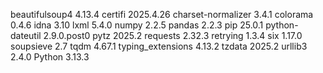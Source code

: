 beautifulsoup4     4.13.4
certifi            2025.4.26
charset-normalizer 3.4.1
colorama           0.4.6
idna               3.10
lxml               5.4.0
numpy              2.2.5
pandas             2.2.3
pip                25.0.1
python-dateutil    2.9.0.post0
pytz               2025.2
requests           2.32.3
retrying           1.3.4
six                1.17.0
soupsieve          2.7
tqdm               4.67.1
typing_extensions  4.13.2
tzdata             2025.2
urllib3            2.4.0
Python 3.13.3